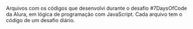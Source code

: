 Arquivos com os códigos que desenvolvi durante o desafio #7DaysOfCode da Alura, em lógica de programação com JavaScript.
Cada arquivo tem o código de um desafio diário.